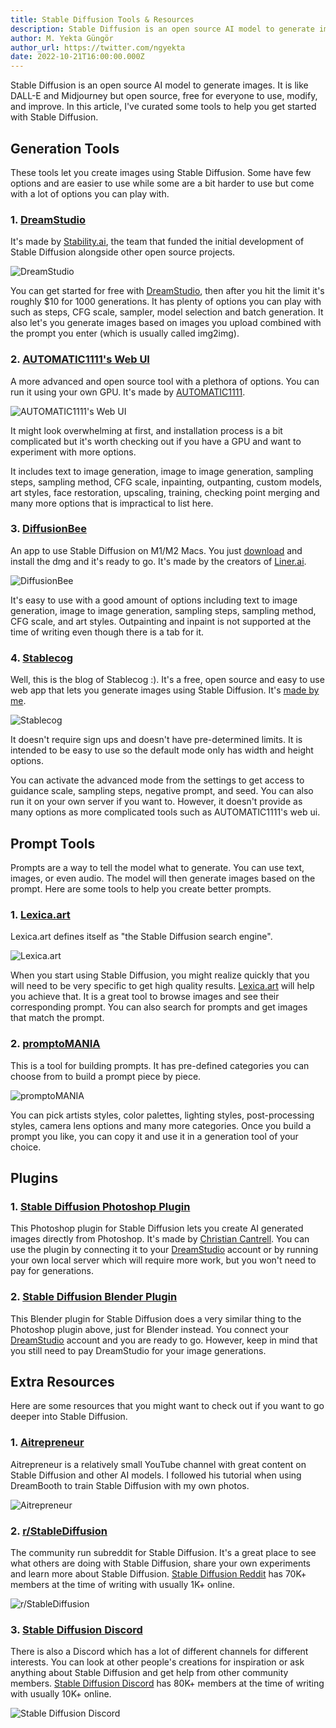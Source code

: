 ```yaml
---
title: Stable Diffusion Tools & Resources
description: Stable Diffusion is an open source AI model to generate images. It is like DALL-E and Midjourney but open source and free for everyone to use. In this article, I've curated some tools to help you get started with Stable Diffusion.
author: M. Yekta Güngör
author_url: https://twitter.com/ngyekta
date: 2022-10-21T16:00:00.000Z
---
```


Stable Diffusion is an open source AI model to generate images. It is like DALL-E and Midjourney but open source, free for everyone to use, modify, and improve. In this article, I've curated some tools to help you get started with Stable Diffusion.

## Generation Tools

These tools let you create images using Stable Diffusion. Some have few options and are easier to use while some are a bit harder to use but come with a lot of options you can play with.

### 1. [DreamStudio](http://dreamstudio.ai)

It's made by [Stability.ai](https://stability.ai), the team that funded the initial development of Stable Diffusion alongside other open source projects.

![DreamStudio](https://azwnrqkywgmlooolxxgm.supabase.co/storage/v1/object/public/blog-public/dreamstudio-beta.jpg)<!--rehype:width=3000&height=2250-->

You can get started for free with [DreamStudio](http://dreamstudio.ai), then after you hit the limit it's roughly $10 for 1000 generations. It has plenty of options you can play with such as steps, CFG scale, sampler, model selection and batch generation. It also let's you generate images based on images you upload combined with the prompt you enter (which is usually called img2img).

### 2. [AUTOMATIC1111's Web UI](https://github.com/AUTOMATIC1111/stable-diffusion-webui)

A more advanced and open source tool with a plethora of options. You can run it using your own GPU. It's made by [AUTOMATIC1111](https://github.com/AUTOMATIC1111/stable-diffusion-webui).

![AUTOMATIC1111's Web UI](https://azwnrqkywgmlooolxxgm.supabase.co/storage/v1/object/public/blog-public/automatic-webui.jpg)<!--rehype:width=2400&height=1800-->

It might look overwhelming at first, and installation process is a bit complicated but it's worth checking out if you have a GPU and want to experiment with more options.

It includes text to image generation, image to image generation, sampling steps, sampling method, CFG scale, inpainting, outpanting, custom models, art styles, face restoration, upscaling, training, checking point merging and many more options that is impractical to list here.

### 3. [DiffusionBee](https://diffusionbee.com)

An app to use Stable Diffusion on M1/M2 Macs. You just [download](https://diffusionbee.com) and install the dmg and it's ready to go. It's made by the creators of [Liner.ai](https://liner.ai).

![DiffusionBee](https://azwnrqkywgmlooolxxgm.supabase.co/storage/v1/object/public/blog-public/diffusionbee.jpg)<!--rehype:width=2400&height=1800-->

It's easy to use with a good amount of options including text to image generation, image to image generation, sampling steps, sampling method, CFG scale, and art styles. Outpainting and inpaint is not supported at the time of writing even though there is a tab for it.

### 4. [Stablecog](https://stablecog.com)

Well, this is the blog of Stablecog :). It's a free, open source and easy to use web app that lets you generate images using Stable Diffusion. It's [made by me](https://twitter.com/ngyekta).

![Stablecog](https://azwnrqkywgmlooolxxgm.supabase.co/storage/v1/object/public/blog-public/stablecog.jpg)<!--rehype:width=2634 &height=1756-->

It doesn't require sign ups and doesn't have pre-determined limits. It is intended to be easy to use so the default mode only has width and height options.

You can activate the advanced mode from the settings to get access to guidance scale, sampling steps, negative prompt, and seed. You can also run it on your own server if you want to. However, it doesn't provide as many options as more complicated tools such as AUTOMATIC1111's web ui.

## Prompt Tools

Prompts are a way to tell the model what to generate. You can use text, images, or even audio. The model will then generate images based on the prompt. Here are some tools to help you create better prompts.

### 1. [Lexica.art](https://lexica.art)

Lexica.art defines itself as "the Stable Diffusion search engine".

![Lexica.art](https://azwnrqkywgmlooolxxgm.supabase.co/storage/v1/object/public/blog-public/lexica-art.jpg)<!--rehype:width=3000&height=2250-->

When you start using Stable Diffusion, you might realize quickly that you will need to be very specific to get high quality results. [Lexica.art](https://lexica.art) will help you achieve that. It is a great tool to browse images and see their corresponding prompt. You can also search for prompts and get images that match the prompt.

### 2. [promptoMANIA](https://promptomania.com/stable-diffusion-prompt-builder)

This is a tool for building prompts. It has pre-defined categories you can choose from to build a prompt piece by piece.

![promptoMANIA](https://azwnrqkywgmlooolxxgm.supabase.co/storage/v1/object/public/blog-public/promptomania.jpg)<!--rehype:width=2399 &height=1799-->

You can pick artists styles, color palettes, lighting styles, post-processing styles, camera lens options and many more categories. Once you build a prompt you like, you can copy it and use it in a generation tool of your choice.

## Plugins

### 1. [Stable Diffusion Photoshop Plugin](https://christiancantrell.com/#ai-ml)

This Photoshop plugin for Stable Diffusion lets you create AI generated images directly from Photoshop. It's made by [Christian Cantrell](https://christiancantrell.com/#ai-ml). You can use the plugin by connecting it to your [DreamStudio](http://dreamstudio.ai) account or by running your own local server which will require more work, but you won't need to pay for generations.

### 2. [Stable Diffusion Blender Plugin](https://airender.gumroad.com/l/ai-render)

This Blender plugin for Stable Diffusion does a very similar thing to the Photoshop plugin above, just for Blender instead. You connect your [DreamStudio](http://dreamstudio.ai) account and you are ready to go. However, keep in mind that you still need to pay DreamStudio for your image generations.

## Extra Resources

Here are some resources that you might want to check out if you want to go deeper into Stable Diffusion.

### 1. [Aitrepreneur](https://www.youtube.com/c/Aitrepreneur/videos)

Aitrepreneur is a relatively small YouTube channel with great content on Stable Diffusion and other AI models. I followed his tutorial when using DreamBooth to train Stable Diffusion with my own photos.

![Aitrepreneur](https://azwnrqkywgmlooolxxgm.supabase.co/storage/v1/object/public/blog-public/aitrepreneur.jpg)<!--rehype:width=2646  &height=1724-->

### 2. [r/StableDiffusion](https://www.reddit.com/r/StableDiffusion)

The community run subreddit for Stable Diffusion. It's a great place to see what others are doing with Stable Diffusion, share your own experiments and learn more about Stable Diffusion. [Stable Diffusion Reddit](https://www.reddit.com/r/StableDiffusion) has 70K+ members at the time of writing with usually 1K+ online.

![r/StableDiffusion](https://azwnrqkywgmlooolxxgm.supabase.co/storage/v1/object/public/blog-public/r-stablediffusion.jpg)<!--rehype:width=2436  &height=1690-->

### 3. [Stable Diffusion Discord](https://discord.com/invite/stablediffusion)

There is also a Discord which has a lot of different channels for different interests. You can look at other people's creations for inspiration or ask anything about Stable Diffusion and get help from other community members. [Stable Diffusion Discord](https://discord.com/invite/stablediffusion) has 80K+ members at the time of writing with usually 10K+ online.

![Stable Diffusion Discord](https://azwnrqkywgmlooolxxgm.supabase.co/storage/v1/object/public/blog-public/stable-diffusion-discord.jpg)<!--rehype:width=2598 &height= 1978-->
